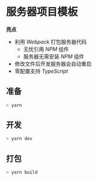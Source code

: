# 服务器项目模板

**亮点**

-   利用 _Webpack_ 打包服务器代码
    -   无忧引用 _NPM_ 组件
    -   服务器无需安装 _NPM_ 组件
-   修改文件后开发服务器会自动重启
-   零配置支持 _TypeScript_

## 准备

```bash
> yarn
```

## 开发

```bash
> yarn dev
```

## 打包

```bash
> yarn build
```
